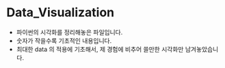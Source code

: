 # Data_Visualization

- 파이썬의 시각화를 정리해놓은 파일입니다.
- 숫자가 작을수록 기초적인 내용입니다.
- 최대한 data 의 적용에 기초해서, 제 경험에 비추어 쓸만한 시각화만 남겨놓았습니다. 